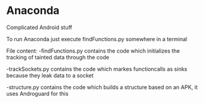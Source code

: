 Anaconda
========

Complicated Android stuff


To run Anaconda just execute findFunctions.py somewhere in a terminal

File content:
-findFunctions.py
 contains the code which initializes the tracking of tainted data through the code
 
-trackSockets.py
 contains the code which markes functioncalls as sinks because they leak data to a socket
 
-structure.py
 contains the code which builds a structure based on an APK, it uses Androguard for this
